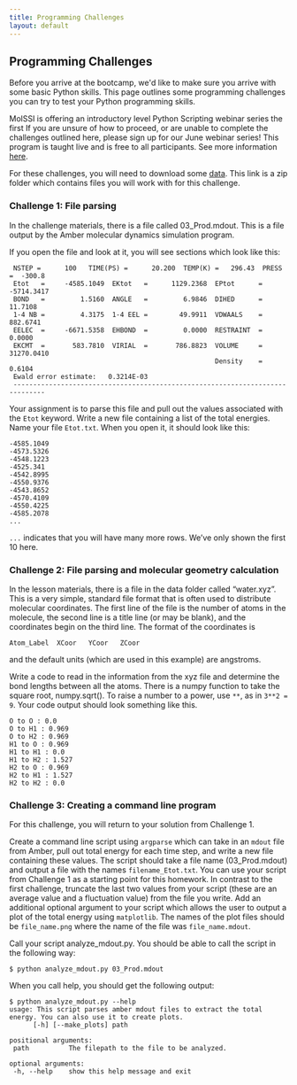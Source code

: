 ```yaml
---
title: Programming Challenges
layout: default
---
```


## Programming Challenges

Before you arrive at the bootcamp, we'd like to make sure you arrive with some basic Python skills. This page outlines some programming challenges you can try to test your Python programming skills.

MolSSI is offering an introductory level Python Scripting webinar series the first If you are unsure of how to proceed, or are unable to complete the challenges outlined here, please sign up for our June webinar series! This program is taught live and is free to all participants. See more information [here](https://molssi.org/2020/05/18/june-webinar-series-fast-track-python-data-and-scripting/).

For these challenges, you will need to download some [data](https://education.molssi.org/python_scripting_cms/data/data.zip). This link is a zip folder which contains files you will work with for this challenge.

### Challenge 1: File parsing

In the challenge materials, there is a file called 03_Prod.mdout. This is a file output by the Amber molecular dynamics simulation program.

If you open the file and look at it, you will see sections which look like this:
```
 NSTEP =      100   TIME(PS) =      20.200  TEMP(K) =   296.43  PRESS =  -300.8
 Etot   =     -4585.1049  EKtot   =      1129.2368  EPtot      =     -5714.3417
 BOND   =         1.5160  ANGLE   =         6.9846  DIHED      =        11.7108
 1-4 NB =         4.3175  1-4 EEL =        49.9911  VDWAALS    =       882.6741
 EELEC  =     -6671.5358  EHBOND  =         0.0000  RESTRAINT  =         0.0000
 EKCMT  =       583.7810  VIRIAL  =       786.8823  VOLUME     =     31270.0410
                                                    Density    =         0.6104
 Ewald error estimate:   0.3214E-03
 ------------------------------------------------------------------------------
 ```
Your assignment is to parse this file and pull out the values associated with the `Etot` keyword. Write a new file containing a list of the total energies. Name your file `Etot.txt`. When you open it, it should look like this:

```
-4585.1049
-4573.5326
-4548.1223
-4525.341
-4542.8995
-4550.9376
-4543.8652
-4570.4109
-4550.4225
-4585.2078
...
```
`...` indicates that you will have many more rows. We’ve only shown the first 10 here.

### Challenge 2: File parsing and molecular geometry calculation

In the lesson materials, there is a file in the data folder called “water.xyz”. This is a very simple, standard file format that is often used to distribute molecular coordinates. The first line of the file is the number of atoms in the molecule, the second line is a title line (or may be blank), and the coordinates begin on the third line. The format of the coordinates is

```
Atom_Label  XCoor   YCoor   ZCoor
```
and the default units (which are used in this example) are angstroms.

Write a code to read in the information from the xyz file and determine the bond lengths between all the atoms. There is a numpy function to take the square root, numpy.sqrt(). To raise a number to a power, use `**`, as in `3**2 = 9`. Your code output should look something like this.

```
O to O : 0.0
O to H1 : 0.969
O to H2 : 0.969
H1 to O : 0.969
H1 to H1 : 0.0
H1 to H2 : 1.527
H2 to O : 0.969
H2 to H1 : 1.527
H2 to H2 : 0.0
```

### Challenge 3: Creating a command line program

For this challenge, you will return to your solution from Challenge 1.

Create a command line script using `argparse` which can take in an `mdout` file from Amber, pull out total energy for each time step, and write a new file containing these values. The script should take a file name (03_Prod.mdout) and output a file with the names `filename_Etot.txt`. You can use your script from Challenge 1 as a starting point for this homework. In contrast to the first challenge, truncate the last two values from your script (these are an average value and a fluctuation value) from the file you write. Add an additional optional argument to your script which allows the user to output a plot of the total energy using `matplotlib`. The names of the plot files should be `file_name.png` where the name of the file was `file_name.mdout`.

Call your script analyze_mdout.py. You should be able to call the script in the following way:
```
$ python analyze_mdout.py 03_Prod.mdout
```
When you call help, you should get the following output:
```
$ python analyze_mdout.py --help
usage: This script parses amber mdout files to extract the total energy. You can also use it to create plots.
      [-h] [--make_plots] path

positional arguments:
 path          The filepath to the file to be analyzed.

optional arguments:
 -h, --help    show this help message and exit
```
 
